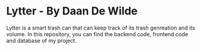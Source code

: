 # Lytter - By Daan De Wilde
Lytter is a smart trash can that can keep track of its trash genreation and its volume. 
In this repository, you can find the backend code, frontend code and database of my project.

